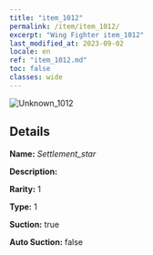 ```yaml
---
title: "item_1012"
permalink: /item/item_1012/
excerpt: "Wing Fighter item_1012"
last_modified_at: 2023-09-02
locale: en
ref: "item_1012.md"
toc: false
classes: wide
---
```



 ![Unknown_1012](/images/item/Settlement_star_p.png)



## Details

 **Name:** *Settlement_star* 

 **Description:** 

 **Rarity:** 1 

 **Type:** 1 

 **Suction:** true 

 **Auto Suction:** false 


